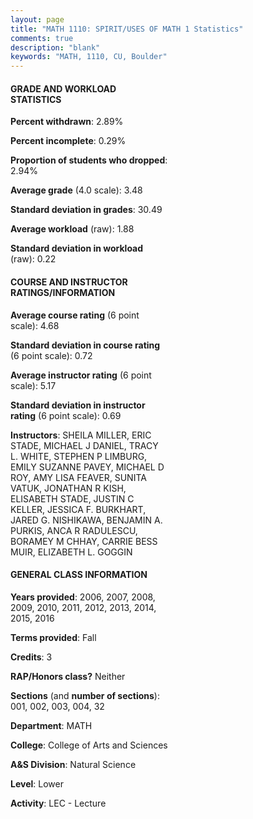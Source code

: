 ```yaml
---
layout: page
title: "MATH 1110: SPIRIT/USES OF MATH 1 Statistics"
comments: true
description: "blank"
keywords: "MATH, 1110, CU, Boulder"
--- 
```

<head>
<script src="https://ajax.googleapis.com/ajax/libs/jquery/2.1.3/jquery.min.js"></script>
<script src="https://dl.dropboxusercontent.com/s/pc42nxpaw1ea4o9/highcharts.js?dl=0"></script>
<!-- <script src="../assets/js/highcharts.js"></script> -->
<style type="text/css">@font-face {
	font-family: "Bebas Neue";
	src: url(https://www.filehosting.org/file/details/544349/BebasNeue%20Regular.otf) format("opentype");
	}
	h1.Bebas { 
		font-family: "Bebas Neue", Verdana, Tahoma;
	}
</style>
</head>
<body>
	<div id="container" style="float: right; width: 45%; height: 88%; margin-left: 2.5%; margin-right: 2.5%;"></div>
	<script language="JavaScript">
		$(document).ready(function() {
		var chart = {type: 'column'};
		var title = {text: 'Grade Distribution'};
		var xAxis = {categories: ['A','B','C','D','F'],crosshair: true};
		var yAxis = {min: 0,title: {text: 'Percentage'}};
		var tooltip = {headerFormat: '<center><b><span style="font-size:20px">{point.key}</span></b></center>',
		               pointFormat: '<td style="padding:0"><b>{point.y:.1f}%</b></td>',
		               footerFormat: '</table>',shared: true,useHTML: true};
		var plotOptions = {column: {pointPadding: 0.0,borderWidth: 0}};  
		var credits = {enabled: false};var series= [{name: 'Percent',data: [61.96,28.1,6.77,1.69,1.47,]}];
		var json = {};
		json.chart = chart;
		json.title = title;
		json.tooltip = tooltip;
		json.xAxis = xAxis;
		json.yAxis = yAxis;  
		json.series = series;
		json.plotOptions = plotOptions;  
		json.credits = credits;
		$('#container').highcharts(json);
	});
	</script>
</body>
			   
#### GRADE AND WORKLOAD STATISTICS

**Percent withdrawn**: 2.89%

**Percent incomplete**: 0.29%

**Proportion of students who dropped**: 2.94%

**Average grade** (4.0 scale): 3.48

**Standard deviation in grades**: 30.49

**Average workload** (raw): 1.88

**Standard deviation in workload** (raw): 0.22

#### COURSE AND INSTRUCTOR RATINGS/INFORMATION

**Average course rating** (6 point scale): 4.68

**Standard deviation in course rating** (6 point scale): 0.72

**Average instructor rating** (6 point scale): 5.17

**Standard deviation in instructor rating** (6 point scale): 0.69

**Instructors**: SHEILA MILLER, ERIC STADE, MICHAEL J DANIEL, TRACY L. WHITE, STEPHEN P LIMBURG, EMILY SUZANNE PAVEY, MICHAEL D ROY, AMY LISA FEAVER, SUNITA VATUK, JONATHAN R KISH, ELISABETH STADE, JUSTIN C KELLER, JESSICA F. BURKHART, JARED G. NISHIKAWA, BENJAMIN A. PURKIS, ANCA R RADULESCU, BORAMEY M CHHAY, CARRIE BESS MUIR, ELIZABETH L. GOGGIN

#### GENERAL CLASS INFORMATION

**Years provided**: 2006, 2007, 2008, 2009, 2010, 2011, 2012, 2013, 2014, 2015, 2016

**Terms provided**: Fall

**Credits**: 3

**RAP/Honors class?** Neither

**Sections** (and **number of sections**): 001, 002, 003, 004, 32

**Department**: MATH

**College**: College of Arts and Sciences

**A&S Division**: Natural Science

**Level**: Lower

**Activity**: LEC - Lecture